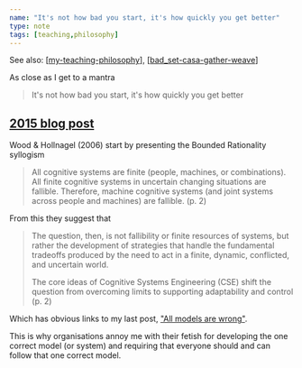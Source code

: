 ```yaml
---
name: "It's not how bad you start, it's how quickly you get better"
type: note
tags: [teaching,philosophy]
---
```


See also: [[my-teaching-philosophy]], [[bad_set-casa-gather-weave]]

As close as I get to a mantra
> It's not how bad you start, it's how quickly you get better

## [2015 blog post](https://djon.es/blog/2015/09/03/its-not-how-bad-you-start-but-how-quickly-you-get-better/)

Wood &amp; Hollnagel (2006) start by presenting the Bounded Rationality syllogism

> All cognitive systems are finite (people, machines, or combinations). All finite cognitive systems in uncertain changing situations are fallible. Therefore, machine cognitive systems (and joint systems across people and machines) are fallible. (p. 2)

From this they suggest that

> The question, then, is not fallibility or finite resources of systems, but rather the development of strategies that handle the fundamental tradeoffs produced by the need to act in a finite, dynamic, conflicted, and uncertain world.
>
> The core ideas of Cognitive Systems Engineering (CSE) shift the question from overcoming limits to supporting adaptability and control (p. 2)

Which has obvious links to my last post, <a href="https://davidtjones.wordpress.com/2015/08/28/all-models-are-wrong-but-some-are-useful-and-its-application-to-e-learning/">"All models are wrong"</a>.

This is why organisations annoy me with their fetish for developing the one correct model (or system) and requiring that everyone should and can follow that one correct model.

[//begin]: # "Autogenerated link references for markdown compatibility"
[my-teaching-philosophy]: my-teaching-philosophy "My Teaching Philosophy"
[bad_set-casa-gather-weave]: ../CASA/bad_set-casa-gather-weave "The relationships between BAD/SET, CASA, and Gather/Weave"
[//end]: # "Autogenerated link references"